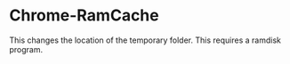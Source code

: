 # Chrome-RamCache
This changes the location of the temporary folder. This requires a ramdisk program.
